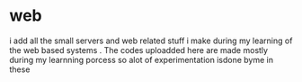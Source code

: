 # web 
i add all the small servers and web related stuff i make during my learning of the web based systems . The codes uploadded here are made mostly during my learnning porcess so alot of
experimentation isdone byme in these
